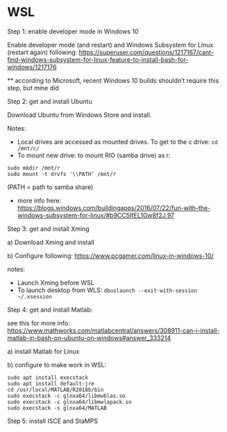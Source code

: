 # WSL

Step 1: enable developer mode in Windows 10

Enable developer mode (and restart) and Windows Subsystem for Linux (restart again) following:
https://superuser.com/questions/1217167/cant-find-windows-subsystem-for-linux-feature-to-install-bash-for-windows/1217176

** according to Microsoft, recent Windows 10 builds shouldn’t require this step, but mine did

Step 2: get and install Ubuntu

Download Ubuntu from Windows Store and install.

Notes:
-	Local drives are accessed as mounted drives.  To get to the c drive: `cd /mnt/c/`
-	To mount new drive: to mount RIO (samba drive) as r:
```
sudo mkdir /mnt/r
sudo mount -t drvfs '\\PATH’ /mnt/r
```
(PATH = path to samba share)
-	more info here: https://blogs.windows.com/buildingapps/2016/07/22/fun-with-the-windows-subsystem-for-linux/#b9CC5IfEL1Gw8f2J.97

Step 3: get and install Xming

a)	Download Xming and install

b)	Configure following:
https://www.pcgamer.com/linux-in-windows-10/

notes:
-	Launch Xming before WSL
-	To launch desktop from WLS:
	`dbuslaunch --exit-with-session ~/.xsession`

Step 4: get and install Matlab:

see this for more info: https://www.mathworks.com/matlabcentral/answers/308911-can-i-install-matlab-in-bash-on-ubuntu-on-windows#answer_333214

a)	install Matlab for Linux

b)	configure to make work in WSL:
```
sudo apt install execstack
sudo apt install default-jre 
cd /usr/local/MATLAB/R2018b/bin
sudo execstack -c glnxa64/libmwblas.so
sudo execstack -c glnxa64/libmwlapack.so
sudo execstack -s glnxa64/MATLAB
```
Step 5: install ISCE and StaMPS
